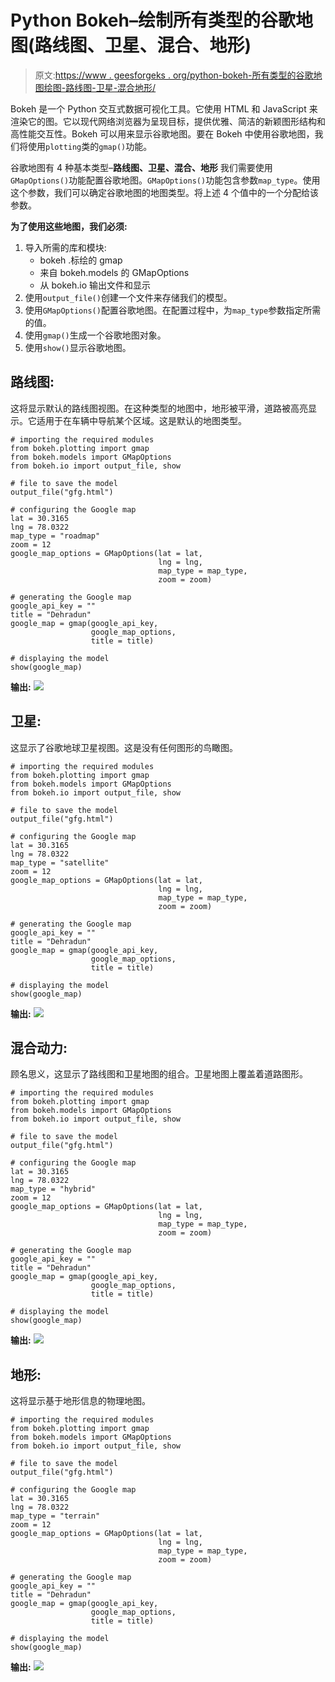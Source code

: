 # Python Bokeh–绘制所有类型的谷歌地图(路线图、卫星、混合、地形)

> 原文:[https://www . geesforgeks . org/python-bokeh-所有类型的谷歌地图绘图-路线图-卫星-混合地形/](https://www.geeksforgeeks.org/python-bokeh-plot-for-all-types-of-google-maps-roadmap-satellite-hybrid-terrain/)

Bokeh 是一个 Python 交互式数据可视化工具。它使用 HTML 和 JavaScript 来渲染它的图。它以现代网络浏览器为呈现目标，提供优雅、简洁的新颖图形结构和高性能交互性。Bokeh 可以用来显示谷歌地图。要在 Bokeh 中使用谷歌地图，我们将使用`plotting`类的`gmap()`功能。

谷歌地图有 4 种基本类型–**路线图、卫星、混合、地形**
我们需要使用`GMapOptions()`功能配置谷歌地图。`GMapOptions()`功能包含参数`map_type`。使用这个参数，我们可以确定谷歌地图的地图类型。将上述 4 个值中的一个分配给该参数。

**为了使用这些地图，我们必须:**

1.  导入所需的库和模块:
    *   bokeh .标绘的 gmap
    *   来自 bokeh.models 的 GMapOptions
    *   从 bokeh.io 输出文件和显示
2.  使用`output_file()`创建一个文件来存储我们的模型。
3.  使用`GMapOptions()`配置谷歌地图。在配置过程中，为`map_type`参数指定所需的值。
4.  使用`gmap()`生成一个谷歌地图对象。
5.  使用`show()`显示谷歌地图。

## 路线图:

这将显示默认的路线图视图。在这种类型的地图中，地形被平滑，道路被高亮显示。它适用于在车辆中导航某个区域。这是默认的地图类型。

```
# importing the required modules
from bokeh.plotting import gmap
from bokeh.models import GMapOptions
from bokeh.io import output_file, show

# file to save the model
output_file("gfg.html")

# configuring the Google map
lat = 30.3165
lng = 78.0322
map_type = "roadmap"
zoom = 12
google_map_options = GMapOptions(lat = lat,
                                 lng = lng,
                                 map_type = map_type,
                                 zoom = zoom)

# generating the Google map
google_api_key = ""
title = "Dehradun"
google_map = gmap(google_api_key,
                  google_map_options,
                  title = title)

# displaying the model
show(google_map)
```

**输出:**
![](img/1eccfd402e0022580efabaa95e180881.png)

## 卫星:

这显示了谷歌地球卫星视图。这是没有任何图形的鸟瞰图。

```
# importing the required modules
from bokeh.plotting import gmap
from bokeh.models import GMapOptions
from bokeh.io import output_file, show

# file to save the model
output_file("gfg.html")

# configuring the Google map
lat = 30.3165
lng = 78.0322
map_type = "satellite"
zoom = 12
google_map_options = GMapOptions(lat = lat,
                                 lng = lng,
                                 map_type = map_type,
                                 zoom = zoom)

# generating the Google map
google_api_key = ""
title = "Dehradun"
google_map = gmap(google_api_key,
                  google_map_options,
                  title = title)

# displaying the model
show(google_map)
```

**输出:**
![](img/862dbe0019fbe33e1c1961c53989dbff.png)

## 混合动力:

顾名思义，这显示了路线图和卫星地图的组合。卫星地图上覆盖着道路图形。

```
# importing the required modules
from bokeh.plotting import gmap
from bokeh.models import GMapOptions
from bokeh.io import output_file, show

# file to save the model
output_file("gfg.html")

# configuring the Google map
lat = 30.3165
lng = 78.0322
map_type = "hybrid"
zoom = 12
google_map_options = GMapOptions(lat = lat,
                                 lng = lng,
                                 map_type = map_type,
                                 zoom = zoom)

# generating the Google map
google_api_key = ""
title = "Dehradun"
google_map = gmap(google_api_key,
                  google_map_options,
                  title = title)

# displaying the model
show(google_map)
```

**输出:**
![](img/85f78d5cf979405ac7e052bb26572cad.png)

## 地形:

这将显示基于地形信息的物理地图。

```
# importing the required modules
from bokeh.plotting import gmap
from bokeh.models import GMapOptions
from bokeh.io import output_file, show

# file to save the model
output_file("gfg.html")

# configuring the Google map
lat = 30.3165
lng = 78.0322
map_type = "terrain"
zoom = 12
google_map_options = GMapOptions(lat = lat,
                                 lng = lng,
                                 map_type = map_type,
                                 zoom = zoom)

# generating the Google map
google_api_key = ""
title = "Dehradun"
google_map = gmap(google_api_key,
                  google_map_options,
                  title = title)

# displaying the model
show(google_map)
```

**输出:**
![](img/4bc03accab7892a0deadad0bb26cec7b.png)